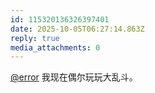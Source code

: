 ```yaml
---
id: 115320136326397401
date: 2025-10-05T06:27:14.863Z
reply: true
media_attachments: 0
---
```


<p><span class="h-card" translate="no"><a href="https://m-i.im/@error" class="u-url mention" rel="nofollow noopener" target="_blank">@<span>error</span></a></span> 我现在偶尔玩玩大乱斗。</p>
